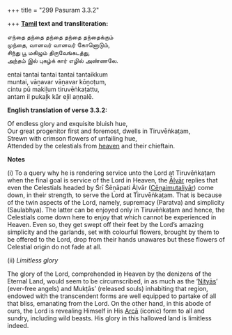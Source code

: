 +++
title = "299 Pasuram 3.3.2"

+++
**[Tamil](/definition/tamil#history "show Tamil definitions") text and transliteration:**

எந்தை தந்தை தந்தை தந்தை தந்தைக்கும்  
முந்தை, வானவர் வானவர் கோனொடும்,  
சிந்து பூ மகிழும் திருவேங்கடத்து,  
அந்தம் இல் புகழ்க் கார் எழில் அண்ணலே.

entai tantai tantai tantai tantaikkum  
muntai, vāṉavar vāṉavar kōṉoṭum,  
cintu pū makiḻum tiruvēṅkaṭattu,  
antam il pukaḻk kār eḻil aṇṇalē.

**English translation of verse 3.3.2:**

Of endless glory and exquisite bluish hue,  
Our great progenitor first and foremost, dwells in Tiruvēṅkaṭam,  
Strewn with crimson flowers of unfailing hue,  
Attended by the celestials from [heaven](/definition/heaven#history "show heaven definitions") and their chieftain.

**Notes**

\(i\) To a query why he is rendering service unto the Lord at Tiruvēṅkaṭam when the final goal is service of the Lord in Heaven, the [Āḻvār](/definition/aḻvar#vaishnavism "show Āḻvār definitions") replies that even the Celestials headed by Śrī Śēṉāpati Āḻvār ([Cēṉaimutaliyār](/definition/cenaimutaliyar#vaishnavism "show Cēṉaimutaliyār definitions")) come down, in their strength, to serve the Lord at Tiruvēṅkaṭam. That is because of the twin aspects of the Lord, namely, supremacy (Paratva) and simplicity (Saulabhya). The latter can be enjoyed only in Tiruvēṅkaṭam and hence, the Celestials come down here to enjoy that which cannot be experienced in Heaven. Even so, they get swept off their feet by the Lord’s amazing simplicity and the garlands, set with colourful flowers, brought by them to be offered to the Lord, drop from their hands unawares but these flowers of Celestial origin do not fade at all.

\(ii\) *Limitless glory*

The glory of the Lord, comprehended iṇ Heaven by ṭhe denizens of the Eternal Land, would seem to be circumscribed, in as much as the ‘[Nityās](/definition/nitya#vaishnavism "show Nityās definitions")’ (ever-free angels) and Mukṭās’ (released souls) inhabiting that region, endowed with the transcendent forms are well equipped to partake of all that bliss, emanating from the Lord. On the other hand, in this abode of ours, the Lord is revealing Himself in His [Arcā](/definition/arca#history "show Arcā definitions") (iconic) form to all and sundry, including wild beasts. His glory in this hallowed land is limitless indeed.


